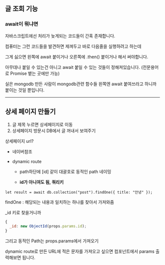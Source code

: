## **글 조회 기능**

### await이 뭐냐면

자바스크립트에선 처리가 늦게되는 코드들이 간혹 존재합니다.

컴퓨터는 그런 코드들을 발견하면 제껴두고 바로 다음줄을 실행하려고 하는데

그게 싫으면 왼쪽에 await 붙이거나 오른쪽에 .then() 붙이거나 해서 써야합니다.

아무데나 붙일 수 있는건 아니고 await 붙일 수 있는 것들이 정해져있습니다. (전문용어로 Promise 뱉는 곳에만 가능)

실은 mongodb 만든 사람이 mongodb관련 함수들 왼쪽엔 await 붙여쓰라고 하니까 붙이는 것일 뿐입니다.

<hr>

## **상세 페이지 만들기**

1. 글 제목 누르면 상세페이지로 이동
2. 상세페이지 방문시 DB에서 글 꺼내서 보여주기

상세페이지 url?

- 네이버참조

- dynamic route

  - path하단에 [id] 같이 대괄호로 동적인 path 네이밍

  - **id가 아니여도 됨, 쿼리키**

`let result = await db.collection("post").findOne({ title: "안녕" });`

findOne : 해당되는 내용과 일치하는 하나를 찾아서 가져와줌

\_id 키로 찾을거니까

```js
{
  _id: new ObjectId(props.params.id);
}
```

그리고 동적인 Path는 props.params에서 가져오기

dynamic route로 만든 URL에 적은 문자를 가져오고 싶으면 컴포넌트에서 params 출력해보면 됩니다.
